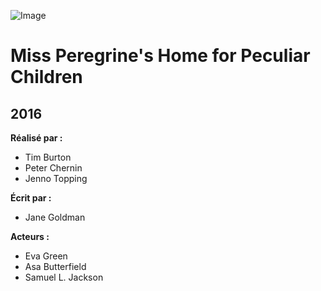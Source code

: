 ![Image](https://upload.wikimedia.org/wikipedia/en/thumb/7/74/Miss_Peregrine_Film_Poster.jpg/220px-Miss_Peregrine_Film_Poster.jpg)
# Miss Peregrine's Home for Peculiar Children
## 2016

**Réalisé par :**
* Tim Burton
* Peter Chernin
* Jenno Topping

**Écrit par :**
* Jane Goldman

**Acteurs :**
* Eva Green
* Asa Butterfield
* Samuel L. Jackson
